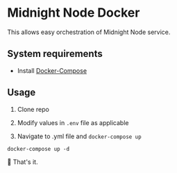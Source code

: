 # Midnight Node Docker

This allows easy orchestration of Midnight Node service.

## System requirements

- Install [Docker-Compose](https://docs.docker.com/compose/install/)

## Usage

1. Clone repo

3. Modify values in `.env` file as applicable 

2. Navigate to .yml file and `docker-compose up`

```shell
docker-compose up -d
```

🚀 That's it.